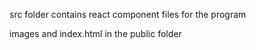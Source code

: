 src folder contains react component files for the program

images and index.html in the public folder

